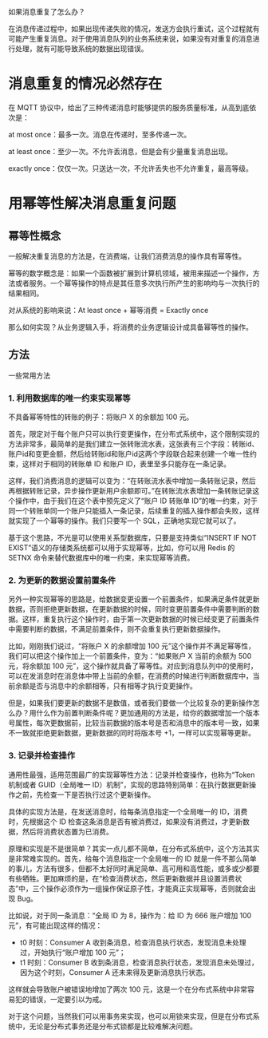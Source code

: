 如果消息重复了怎么办？

在消息传递过程中，如果出现传递失败的情况，发送方会执行重试，这个过程就有可能产生重复消息。对于使用消息队列的业务系统来说，如果没有对重复的消息进行处理，就有可能导致系统的数据出现错误。

# 消息重复的情况必然存在

在 MQTT 协议中，给出了三种传递消息时能够提供的服务质量标准，从高到底依次是：

at most once：最多一次。消息在传递时，至多传递一次。

at least once：至少一次。不允许丢消息，但是会有少量重复消息出现。

exactly once：仅仅一次。只送达一次，不允许丢失也不允许重复，最高等级。



# 用幂等性解决消息重复问题

## 幂等性概念

一般解决重复消息的方法是，在消费端，让我们消费消息的操作具有幂等性。

幂等的数学概念是：如果一个函数被扩展到计算机领域，被用来描述一个操作，方法或者服务。一个幂等操作的特点是其任意多次执行所产生的影响均与一次执行的结果相同。

对从系统的影响来说：At least once + 幂等消费 = Exactly once

那么如何实现？从业务逻辑入手，将消费的业务逻辑设计成具备幂等性的操作。

## 方法

一些常用方法

### **1. 利用数据库的唯一约束实现幂等**

不具备幂等特性的转账的例子：将账户 X 的余额加 100 元。

首先，限定对于每个账户只可以执行变更操作，在分布式系统中，这个限制实现的方法非常多，最简单的是我们建立一张转账流水表，这张表有三个字段：转账id、账户id和变更金额，然后给转账id和账户id这两个字段联合起来创建一个唯一性约束，这样对于相同的转账单 ID 和账户 ID，表里至多只能存在一条记录。

这样，我们消费消息的逻辑可以变为：“在转账流水表中增加一条转账记录，然后再根据转账记录，异步操作更新用户余额即可。”在转账流水表增加一条转账记录这个操作中，由于我们在这个表中预先定义了“账户 ID 转账单 ID”的唯一约束，对于同一个转账单同一个账户只能插入一条记录，后续重复的插入操作都会失败，这样就实现了一个幂等的操作。我们只要写一个 SQL，正确地实现它就可以了。

基于这个思路，不光是可以使用关系型数据库，只要是支持类似“INSERT IF NOT EXIST”语义的存储类系统都可以用于实现幂等，比如，你可以用 Redis 的 SETNX 命令来替代数据库中的唯一约束，来实现幂等消费。

### **2. 为更新的数据设置前置条件**

另外一种实现幂等的思路是，给数据变更设置一个前置条件，如果满足条件就更新数据，否则拒绝更新数据，在更新数据的时候，同时变更前置条件中需要判断的数据。这样，重复执行这个操作时，由于第一次更新数据的时候已经变更了前置条件中需要判断的数据，不满足前置条件，则不会重复执行更新数据操作。

比如，刚刚我们说过，“将账户 X 的余额增加 100 元”这个操作并不满足幂等性，我们可以把这个操作加上一个前置条件，变为：“如果账户 X 当前的余额为 500 元，将余额加 100 元”，这个操作就具备了幂等性。对应到消息队列中的使用时，可以在发消息时在消息体中带上当前的余额，在消费的时候进行判断数据库中，当前余额是否与消息中的余额相等，只有相等才执行变更操作。

但是，如果我们要更新的数据不是数值，或者我们要做一个比较复杂的更新操作怎么办？用什么作为前置判断条件呢？更加通用的方法是，给你的数据增加一个版本号属性，每次更数据前，比较当前数据的版本号是否和消息中的版本号一致，如果不一致就拒绝更新数据，更新数据的同时将版本号 +1，一样可以实现幂等更新。

### **3. 记录并检查操作**

通用性最强，适用范围最广的实现幂等性方法：记录并检查操作，也称为“Token 机制或者 GUID（全局唯一 ID）机制”，实现的思路特别简单：在执行数据更新操作之前，先检查一下是否执行过这个更新操作。

具体的实现方法是，在发送消息时，给每条消息指定一个全局唯一的 ID，消费时，先根据这个 ID 检查这条消息是否有被消费过，如果没有消费过，才更新数据，然后将消费状态置为已消费。

原理和实现是不是很简单？其实一点儿都不简单，在分布式系统中，这个方法其实是非常难实现的。首先，给每个消息指定一个全局唯一的 ID 就是一件不那么简单的事儿，方法有很多，但都不太好同时满足简单、高可用和高性能，或多或少都要有些牺牲。更加麻烦的是，在“检查消费状态，然后更新数据并且设置消费状态”中，三个操作必须作为一组操作保证原子性，才能真正实现幂等，否则就会出现 Bug。

比如说，对于同一条消息：“全局 ID 为 8，操作为：给 ID 为 666 账户增加 100 元”，有可能出现这样的情况：

- t0 时刻：Consumer A 收到条消息，检查消息执行状态，发现消息未处理过，开始执行“账户增加 100 元”；
- t1 时刻：Consumer B 收到条消息，检查消息执行状态，发现消息未处理过，因为这个时刻，Consumer A 还未来得及更新消息执行状态。

这样就会导致账户被错误地增加了两次 100 元，这是一个在分布式系统中非常容易犯的错误，一定要引以为戒。

对于这个问题，当然我们可以用事务来实现，也可以用锁来实现，但是在分布式系统中，无论是分布式事务还是分布式锁都是比较难解决问题。



